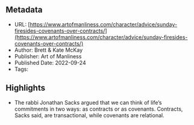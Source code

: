 ## Metadata
* URL: [https://www.artofmanliness.com/character/advice/sunday-firesides-covenants-over-contracts/](https://www.artofmanliness.com/character/advice/sunday-firesides-covenants-over-contracts/)
* Author: Brett &#38; Kate McKay
* Publisher: Art of Manliness
* Published Date: 2022-09-24
* Tags: 

## Highlights
* The rabbi Jonathan Sacks argued that we can think of life’s commitments in two ways: as contracts or as covenants. Contracts, Sacks said, are transactional, while covenants are relational.
